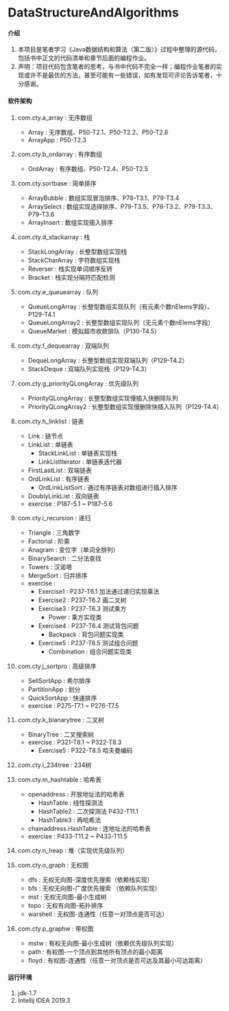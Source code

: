 # DataStructureAndAlgorithms

#### 介绍
1. 本项目是笔者学习《Java数据结构和算法（第二版）》过程中整理的源代码，包括书中正文的代码清单和章节后面的编程作业。
2. 声明：项目代码包含笔者的思考，与书中代码不完全一样；编程作业笔者的实现或许不是最优的方法，甚至可能有一些错误，如有发现可评论告诉笔者，十分感谢。


#### 软件架构
1. com.cty.a_array : 无序数组
    * Array : 无序数组、P50-T2.1、P50-T2.2、P50-T2.6
    * ArrayApp : P50-T2.3
    
2. com.cty.b_ordarray : 有序数组
    * OrdArray : 有序数组、P50-T2.4、P50-T2.5
    
3. com.cty.sortbase : 简单排序
    * ArrayBubble : 数组实现冒泡排序、P78-T3.1、P79-T3.4
    * ArraySelect : 数组实现选择排序、P79-T3.5、P78-T3.2、P79-T3.3、P79-T3.6
    * ArrayInsert : 数组实现插入排序

4. com.cty.d_stackarray : 栈
    * StackLongArray : 长整型数组实现栈
    * StackCharArray : 字符数组实现栈
    * Reverser : 栈实现单词顺序反转
    * Bracket : 栈实现分隔符匹配检测
    
5. com.cty.e_queuearray : 队列
    * QueueLongArray : 长整型数组实现队列（有元素个数nElems字段）、P129-T4.1
    * QueueLongArray2 : 长整型数组实现队列（无元素个数nElems字段）
    * QueueMarket : 模拟超市收款排队（P130-T4.5）
    
6. com.cty.f_dequearray : 双端队列
    * DequeLongArray : 长整型数组实现双端队列（P129-T4.2）
    * StackDeque : 双端队列实现栈（P129-T4.3）
    
7. com.cty.g_priorityQLongArray : 优先级队列
    * PriorityQLongArray : 长整型数组实现慢插入快删除队列
    * PriorityQLongArray2 : 长整型数组实现慢删除快插入队列（P129-T4.4）
    
8. com.cty.h_linklist : 链表
    * Link : 链节点
    * LinkList : 单链表
        * StackLinkList : 单链表实现栈
        * LinkListIterator : 单链表迭代器
    * FirstLastList : 双端链表
    * OrdLinkList : 有序链表
        * OrdLinkListSort : 通过有序链表对数组进行插入排序
    * DoublyLinkList : 双向链表
    * exercise : P187-5.1 ~ P187-5.6
    
9. com.cty.i_recursion : 递归
    * Triangle : 三角数字
    * Factorial : 阶乘
    * Anagram : 变位字（单词全排列）
    * BinarySearch : 二分法查找
    * Towers : 汉诺塔
    * MergeSort : 归并排序
    * exercise : 
        * Exercise1 : P237-T6.1 加法通过递归实现乘法
        * Exercise2 : P237-T6.2 画二叉树 
        * Exercise3 : P237-T6.3 测试乘方     
            * Power : 乘方实现类
        * Exercise4 : P237-T6.4 测试背包问题
            * Backpack : 背包问题实现类
        * Exercise5 : P237-T6.5 测试组合问题
            * Combination : 组合问题实现类

10. com.cty.j_sortpro : 高级排序
    * SellSortApp : 希尔排序
    * PartitionApp : 划分
    * QuickSortApp : 快速排序
    * exercise : P275-T7.1 ~ P276-T7.5
    
11. com.cty.k_bianarytree : 二叉树
    * BinaryTree : 二叉搜索树
    * exercise : P321-T8.1 ~ P322-T8.3
        * Exercise5 : P322-T8.5 哈夫曼编码
        
12. com.cty.l_234tree : 234树

13. com.cty.m_hashtable : 哈希表
    * openaddress : 开放地址法的哈希表
        * HashTable : 线性探测法
        * HashTable2 : 二次探测法  P432-T11.1
        * HashTable3 : 再哈希法
    * chainaddress.HashTable : 连地址法的哈希表
    * exercise : P433-T11.2 ~ P433-T11.5
    
14. com.cty.n_heap : 堆（实现优先级队列）

15. com.cty.o_graph : 无权图
    * dfs : 无权无向图-深度优先搜索（依赖栈实现）
    * bfs : 无权无向图-广度优先搜索 （依赖队列实现）
    * mst : 无权无向图-最小生成树
    * topo : 无权有向图-拓扑排序
    * warshell : 无权图-连通性（任意一对顶点是否可达）

16. com.cty.p_graphw : 带权图
    * mstw : 有权无向图-最小生成树（依赖优先级队列实现）
    * path : 有权图-一个顶点到其他所有顶点的最小距离
    * floyd : 有权图-连通性（任意一对顶点是否可达及其最小可达距离）
    


#### 运行环境

1.  jdk-1.7
2.  Intellij IDEA 2019.3